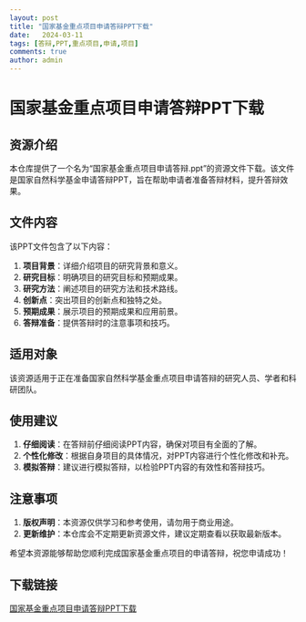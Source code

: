 ```yaml
---
layout: post
title: "国家基金重点项目申请答辩PPT下载"
date:   2024-03-11
tags: [答辩,PPT,重点项目,申请,项目]
comments: true
author: admin
---
```

# 国家基金重点项目申请答辩PPT下载

## 资源介绍

本仓库提供了一个名为“国家基金重点项目申请答辩.ppt”的资源文件下载。该文件是国家自然科学基金申请答辩PPT，旨在帮助申请者准备答辩材料，提升答辩效果。

## 文件内容

该PPT文件包含了以下内容：

1. **项目背景**：详细介绍项目的研究背景和意义。
2. **研究目标**：明确项目的研究目标和预期成果。
3. **研究方法**：阐述项目的研究方法和技术路线。
4. **创新点**：突出项目的创新点和独特之处。
5. **预期成果**：展示项目的预期成果和应用前景。
6. **答辩准备**：提供答辩时的注意事项和技巧。

## 适用对象

该资源适用于正在准备国家自然科学基金重点项目申请答辩的研究人员、学者和科研团队。

## 使用建议

1. **仔细阅读**：在答辩前仔细阅读PPT内容，确保对项目有全面的了解。
2. **个性化修改**：根据自身项目的具体情况，对PPT内容进行个性化修改和补充。
3. **模拟答辩**：建议进行模拟答辩，以检验PPT内容的有效性和答辩技巧。

## 注意事项

1. **版权声明**：本资源仅供学习和参考使用，请勿用于商业用途。
2. **更新维护**：本仓库会不定期更新资源文件，建议定期查看以获取最新版本。

希望本资源能够帮助您顺利完成国家基金重点项目的申请答辩，祝您申请成功！

## 下载链接

[国家基金重点项目申请答辩PPT下载](https://pan.quark.cn/s/bf7eb4d37652)